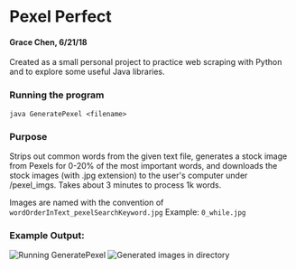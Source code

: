 # Pexel Perfect
#### Grace Chen, 6/21/18

Created as a small personal project to practice web scraping with Python and to explore some useful Java libraries.

### Running the program
`java GeneratePexel <filename>`

### Purpose 
Strips out common words from the given text file, generates a stock image from Pexels for 0-20% of the most important words, and downloads the stock images (with .jpg extension) to the user's computer under /pexel_imgs. Takes about 3 minutes to process 1k words.

Images are named with the convention of
`wordOrderInText_pexelSearchKeyword.jpg`
Example: `0_while.jpg`

### Example Output:
![Running GeneratePexel](https://imgur.com/w4ZQguw.jpg)
![Generated images in directory](https://imgur.com/jft1ZMQ.jpg)

